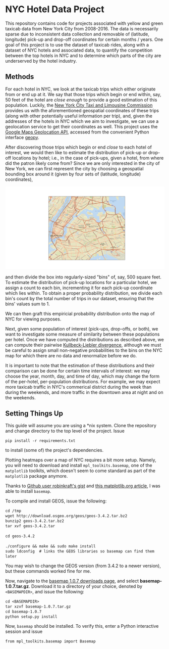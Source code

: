 # NYC Hotel Data Project

This repository contains code for projects associated with yellow and green taxicab data from New York City from 2008-2016. The data is necessarily sparse due to inconsistent data collection and removable of (latitude, longitude) pick-up and drop-off coordinates for certain months / years. One goal of this project is to use the dataset of taxicab rides, along with a dataset of NYC hotels and associated data, to quantify the competition between the top hotels in NYC and to determine which parts of the city are underserved by the hotel industry.

## Methods

For each hotel in NYC, we look at the taxicab trips which either originate from or end up at it. We say that those trips which begin or end within, say, 50 feet of the hotel are _close enough_ to provide a good estimation of this population. Luckily, the [New York City Taxi and Limousine Commission](http://www.nyc.gov/html/tlc/html/home/home.shtml) provides us with the aforementioned geospatial coordinates of these trips (along with other potentially useful information per trip), and, given the addresses of the hotels in NYC which we aim to investigate, we can use a geolocation service to get their coordinates as well. This project uses the [Google Maps Geolocation API](https://developers.google.com/maps/documentation/geolocation/intro), accessed from the convenient Python interface [geopy](https://github.com/geopy/geopy).

After discovering those trips which begin or end _close_ to each hotel of interest, we would then like to estimate the distribution of pick-up or drop-off locations by hotel; i.e., in the case of pick-ups, given a hotel, from where did the patron likely come from? Since we are only interested in the city of New York, we can first represent the city by choosing a geospatial bounding box around it (given by four sets of (latitude, longitude) coordinates),

![NYC Bounding Box](https://github.com/djsaunde/NYCHotelData/blob/master/nyc_box.png)

and then divide the box into regularly-sized "bins" of, say, 500 square feet. To estimate the distribution of pick-up locations for a particular hotel, we assign a count to each bin, incrementing it for each pick-up coordinate which lies within. To obtain a proper probability distribution, we divide each bin's count by the total number of trips in our dataset, ensuring that the bins' values sum to 1. 

We can then graft this empiricial probability distribution onto the map of NYC for viewing purposes.

Next, given some population of interest (pick-ups, drop-offs, or both), we want to investigate some measure of similarity between these populations per hotel. Once we have computed the distributions as described above, we can compute their pairwise [Kullbeck-Liebler divergence](https://en.wikipedia.org/wiki/Kullback%E2%80%93Leibler_divergence), although we must be careful to assign small non-negative probabilities to the bins on the NYC map for which there are no data and renormalize before we do.

It is important to note that the estimation of these distributions and their comparison can be done for certain time intervals of interest: we may choose the year, month, day, and time of day, which may change the form of the per-hotel, per-population distributions. For example, we may expect more taxicab traffic in NYC's commerical district during the week than during the weekends, and more traffic in the downtown area at night and on the weekends.

## Setting Things Up

This guide will assume you are using a \*nix system. Clone the repository and change directory to the top level of the project. Issue

```
pip install -r requirements.txt
```

to install (some of) the project's dependencies.

Plotting heatmaps over a map of NYC requires a bit more setup. Namely, you will need to download and install ```mpl_toolkits.basemap```, one of the ```matplotlib``` toolkits, which doesn't seem to come standard as part of the ```matplotlib``` package anymore.

Thanks to [Github user robinkraft's gist](https://gist.github.com/robinkraft/2a8ee4dd7e9ee9126030) and [this matplotlib.org article](https://matplotlib.org/basemap/users/installing.html), I was able to install ```basemap```.

To compile and install GEOS, issue the following:

```
cd /tmp
wget http://download.osgeo.org/geos/geos-3.4.2.tar.bz2
bunzip2 geos-3.4.2.tar.bz2
tar xvf geos-3.4.2.tar

cd geos-3.4.2

./configure && make && sudo make install
sudo ldconfig  # links the GEOS libraries so basemap can find them later
```

You may wish to change the GEOS version (from 3.4.2 to a newer version), but these commands worked fine for me.

Now, navigate to the [basemap 1.0.7 downloads page](https://sourceforge.net/projects/matplotlib/files/matplotlib-toolkits/basemap-1.0.7/), and select __basemap-1.0.7.tar.gz__. Download it to a directory of your choice, denoted by ```<BASEMAPDIR>```, and issue the following:

```
cd <BASEMAPDIR>
tar xzvf basemap-1.0.7.tar.gz
cd basemap-1.0.7
python setup.py install
```

Now, ```basemap``` should be installed. To verify this, enter a Python interactive session and issue

```
from mpl_toolkits.basemap import Basemap
```
